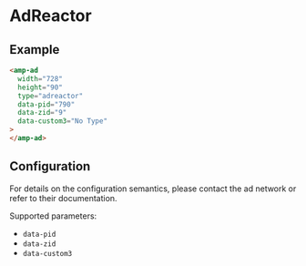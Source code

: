 <!---
Copyright 2015 The AMP HTML Authors. All Rights Reserved.

Licensed under the Apache License, Version 2.0 (the "License");
you may not use this file except in compliance with the License.
You may obtain a copy of the License at

      http://www.apache.org/licenses/LICENSE-2.0

Unless required by applicable law or agreed to in writing, software
distributed under the License is distributed on an "AS-IS" BASIS,
WITHOUT WARRANTIES OR CONDITIONS OF ANY KIND, either express or implied.
See the License for the specific language governing permissions and
limitations under the License.
-->

# AdReactor

## Example

```html
<amp-ad
  width="728"
  height="90"
  type="adreactor"
  data-pid="790"
  data-zid="9"
  data-custom3="No Type"
>
</amp-ad>
```

## Configuration

For details on the configuration semantics, please contact the ad network or refer to their documentation.

Supported parameters:

-   `data-pid`
-   `data-zid`
-   `data-custom3`
